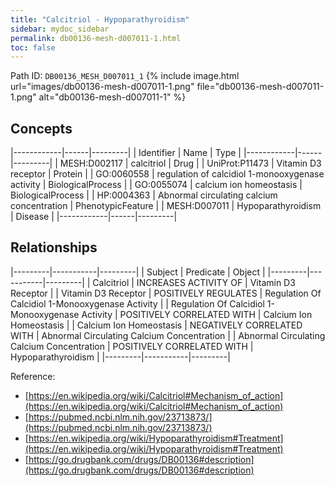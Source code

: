 ```yaml
---
title: "Calcitriol - Hypoparathyroidism"
sidebar: mydoc_sidebar
permalink: db00136-mesh-d007011-1.html
toc: false 
---
```



Path ID: `DB00136_MESH_D007011_1`
{% include image.html url="images/db00136-mesh-d007011-1.png" file="db00136-mesh-d007011-1.png" alt="db00136-mesh-d007011-1" %}

## Concepts

|------------|------|---------|
| Identifier | Name | Type    |
|------------|------|---------|
| MESH:D002117 | calcitriol | Drug |
| UniProt:P11473 | Vitamin D3 receptor | Protein |
| GO:0060558 | regulation of calcidiol 1-monooxygenase activity | BiologicalProcess |
| GO:0055074 | calcium ion homeostasis | BiologicalProcess |
| HP:0004363 | Abnormal circulating calcium concentration | PhenotypicFeature |
| MESH:D007011 | Hypoparathyroidism | Disease |
|------------|------|---------|

## Relationships

|---------|-----------|---------|
| Subject | Predicate | Object  |
|---------|-----------|---------|
| Calcitriol | INCREASES ACTIVITY OF | Vitamin D3 Receptor |
| Vitamin D3 Receptor | POSITIVELY REGULATES | Regulation Of Calcidiol 1-Monooxygenase Activity |
| Regulation Of Calcidiol 1-Monooxygenase Activity | POSITIVELY CORRELATED WITH | Calcium Ion Homeostasis |
| Calcium Ion Homeostasis | NEGATIVELY CORRELATED WITH | Abnormal Circulating Calcium Concentration |
| Abnormal Circulating Calcium Concentration | POSITIVELY CORRELATED WITH | Hypoparathyroidism |
|---------|-----------|---------|

Reference: 
  - [https://en.wikipedia.org/wiki/Calcitriol#Mechanism_of_action](https://en.wikipedia.org/wiki/Calcitriol#Mechanism_of_action)
  - [https://pubmed.ncbi.nlm.nih.gov/23713873/](https://pubmed.ncbi.nlm.nih.gov/23713873/)
  - [https://en.wikipedia.org/wiki/Hypoparathyroidism#Treatment](https://en.wikipedia.org/wiki/Hypoparathyroidism#Treatment)
  - [https://go.drugbank.com/drugs/DB00136#description](https://go.drugbank.com/drugs/DB00136#description)
